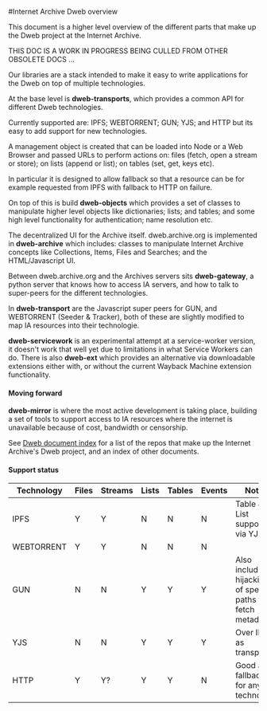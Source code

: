 #Internet Archive Dweb overview

This document is a higher level overview of the different parts that make up the Dweb project at the Internet Archive.

THIS DOC IS A WORK IN PROGRESS BEING CULLED FROM OTHER OBSOLETE DOCS ...

Our libraries are a stack intended to make it easy to write applications for the Dweb on top of multiple technologies.

At the base level is **dweb-transports**, which provides a common API for different Dweb technologies. 

Currently supported are: IPFS; WEBTORRENT; GUN; YJS; and HTTP but its easy to add support for new technologies.

A management object is created that can be loaded into Node or a Web Browser and passed URLs to perform actions on:
files (fetch, open a stream or store); on lists (append or list); on tables (set, get, keys etc). 

In particular it is designed to allow fallback so that a resource can be for example requested from IPFS with fallback to HTTP on failure.

On top of this is build **dweb-objects** which provides a set of classes to manipulate higher level objects like 
dictionaries; lists; and tables; and some high level functionality for authentication; name resolution etc.

The decentralized UI for the Archive itself. dweb.archive.org is implemented in **dweb-archive** which includes:
classes to manipulate Internet Archive concepts like Collections, Items, Files and Searches;
and the HTML/Javascript UI.

Between dweb.archive.org and the Archives servers sits **dweb-gateway**, a python server that knows how to access
IA servers, and how to talk to super-peers for the different technologies.

In **dweb-transport** are the Javascript super peers for GUN, and WEBTORRENT (Seeder & Tracker), both of these are 
slightly modified to map IA resources into their technologie. 

**dweb-servicework** is an experimental attempt at a service-worker version, it doesn't work that well yet due to 
limitations in what Service Workers can do. 
There is also **dweb-ext** which provides an alternative via downloadable extensions either with, or without the 
current Wayback Machine extension functionality.

#### Moving forward 

**dweb-mirror** is where the most active development is taking place, building a set of tools to support access to IA 
resources where the internet is unavailable because of cost, bandwidth or censorship.

See [Dweb document index](https://github.com/internetarchive/dweb-transports/blob/master/DOCUMENTINDEX.md) for a list of the repos that make up the Internet Archive's Dweb project, and an index of other documents. 

#### Support status

Technology|Files|Streams|Lists|Tables|Events|Notes
----------|-----|-------|-----|------|------|-----
IPFS|Y|Y|N|N|N|Table & List support via YJS
WEBTORRENT|Y|Y|N|N|N|
GUN|N|N|Y|Y|Y|Also including hijacking of specific paths to fetch metadata
YJS|N|N|Y|Y|Y|Over IPFS as transport
HTTP|Y|Y?|Y|Y|N|Good as a fallback for any technology